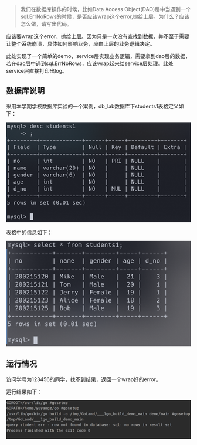 > 我们在数据库操作的时候，比如Data Access Object(DAO)层中当遇到一个sql.ErrNoRows的时候，是否应该wrap这个error,抛给上层。为什么？应该怎么做，请写出代码。

应该要wrap这个error，抛给上层。因为只是一次没有查找到数据，并不至于需要让整个系统崩溃，具体如何影响业务，应由上层的业务逻辑决定。

此处实现了一个简单的demo，service层实现业务逻辑，需要拿到dao层的数据，若在dao层中遇到sql.ErrNoRows，应该wrap起来给service层处理。此处service层直接打印出log。

## 数据库说明

采用本学期学校数据库实验的一个案例，db_lab数据库下students1表格定义如下：

![image-20211227173107875](./img/image-20211227173107875.png)

表格中的信息如下：

![image-20211227172759565](./img/image-20211227172759565.png)

## 运行情况

访问学号为123456的同学，找不到结果，返回一个wrap好的error。

运行结果如下：

![image-20211227180803399](./img/image-20211227180803399.png)